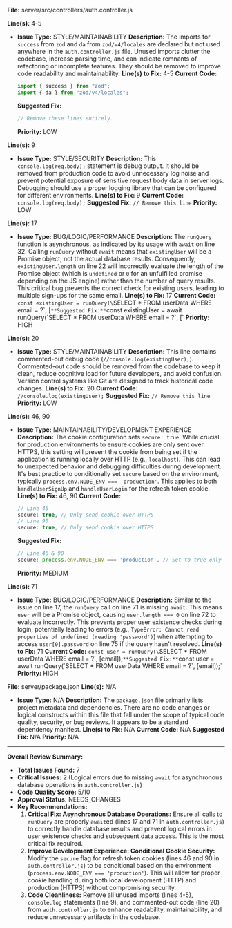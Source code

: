 **File:** server/src/controllers/auth.controller.js

**Line(s):** 4-5
- **Issue Type:** STYLE/MAINTAINABILITY
  **Description:** The imports for `success` from `zod` and `da` from `zod/v4/locales` are declared but not used anywhere in the `auth.controller.js` file. Unused imports clutter the codebase, increase parsing time, and can indicate remnants of refactoring or incomplete features. They should be removed to improve code readability and maintainability.
  **Line(s) to Fix:** 4-5
  **Current Code:**
  ```javascript
  import { success } from "zod";
  import { da } from "zod/v4/locales";
  ```
  **Suggested Fix:**
  ```javascript
  // Remove these lines entirely.
  ```
  **Priority:** LOW

**Line(s):** 9
- **Issue Type:** STYLE/SECURITY
  **Description:** This `console.log(req.body);` statement is debug output. It should be removed from production code to avoid unnecessary log noise and prevent potential exposure of sensitive request body data in server logs. Debugging should use a proper logging library that can be configured for different environments.
  **Line(s) to Fix:** 9
  **Current Code:** `console.log(req.body);`
  **Suggested Fix:** `// Remove this line`
  **Priority:** LOW

**Line(s):** 17
- **Issue Type:** BUG/LOGIC/PERFORMANCE
  **Description:** The `runQuery` function is asynchronous, as indicated by its usage with `await` on line 32. Calling `runQuery` without `await` means that `existingUser` will be a Promise object, not the actual database results. Consequently, `existingUser.length` on line 22 will incorrectly evaluate the length of the Promise object (which is `undefined` or `0` for an unfulfilled promise depending on the JS engine) rather than the number of query results. This critical bug prevents the correct check for existing users, leading to multiple sign-ups for the same email.
  **Line(s) to Fix:** 17
  **Current Code:** `const existingUser = runQuery(\`SELECT * FROM userData WHERE email = ?\`, [`
  **Suggested Fix:** `const existingUser = await runQuery(\`SELECT * FROM userData WHERE email = ?\`, [`
  **Priority:** HIGH

**Line(s):** 20
- **Issue Type:** STYLE/MAINTAINABILITY
  **Description:** This line contains commented-out debug code (`//console.log(existingUser);`). Commented-out code should be removed from the codebase to keep it clean, reduce cognitive load for future developers, and avoid confusion. Version control systems like Git are designed to track historical code changes.
  **Line(s) to Fix:** 20
  **Current Code:** `//console.log(existingUser);`
  **Suggested Fix:** `// Remove this line`
  **Priority:** LOW

**Line(s):** 46, 90
- **Issue Type:** MAINTAINABILITY/DEVELOPMENT EXPERIENCE
  **Description:** The cookie configuration sets `secure: true`. While crucial for production environments to ensure cookies are only sent over HTTPS, this setting will prevent the cookie from being set if the application is running locally over HTTP (e.g., `localhost`). This can lead to unexpected behavior and debugging difficulties during development. It's best practice to conditionally set `secure` based on the environment, typically `process.env.NODE_ENV === 'production'`. This applies to both `handleUserSignUp` and `handleUserLogin` for the refresh token cookie.
  **Line(s) to Fix:** 46, 90
  **Current Code:**
  ```javascript
  // Line 46
  secure: true, // Only send cookie over HTTPS
  // Line 90
  secure: true, // Only send cookie over HTTPS
  ```
  **Suggested Fix:**
  ```javascript
  // Line 46 & 90
  secure: process.env.NODE_ENV === 'production', // Set to true only in production
  ```
  **Priority:** MEDIUM

**Line(s):** 71
- **Issue Type:** BUG/LOGIC/PERFORMANCE
  **Description:** Similar to the issue on line 17, the `runQuery` call on line 71 is missing `await`. This means `user` will be a Promise object, causing `user.length === 0` on line 72 to evaluate incorrectly. This prevents proper user existence checks during login, potentially leading to errors (e.g., `TypeError: Cannot read properties of undefined (reading 'password')`) when attempting to access `user[0].password` on line 75 if the query hasn't resolved.
  **Line(s) to Fix:** 71
  **Current Code:** `const user = runQuery(\`SELECT * FROM userData WHERE email = ?\`, [email]);`
  **Suggested Fix:** `const user = await runQuery(\`SELECT * FROM userData WHERE email = ?\`, [email]);`
  **Priority:** HIGH

**File:** server/package.json
**Line(s):** N/A
- **Issue Type:** N/A
  **Description:** The `package.json` file primarily lists project metadata and dependencies. There are no code changes or logical constructs within this file that fall under the scope of typical code quality, security, or bug reviews. It appears to be a standard dependency manifest.
  **Line(s) to Fix:** N/A
  **Current Code:** N/A
  **Suggested Fix:** N/A
  **Priority:** N/A

---

**Overall Review Summary:**
- **Total Issues Found:** 7
- **Critical Issues:** 2 (Logical errors due to missing `await` for asynchronous database operations in `auth.controller.js`)
- **Code Quality Score:** 5/10
- **Approval Status:** NEEDS_CHANGES
- **Key Recommendations:**
    1.  **Critical Fix: Asynchronous Database Operations:** Ensure all calls to `runQuery` are properly `await`ed (lines 17 and 71 in `auth.controller.js`) to correctly handle database results and prevent logical errors in user existence checks and subsequent data access. This is the most critical fix required.
    2.  **Improve Development Experience: Conditional Cookie Security:** Modify the `secure` flag for refresh token cookies (lines 46 and 90 in `auth.controller.js`) to be conditional based on the environment (`process.env.NODE_ENV === 'production'`). This will allow for proper cookie handling during both local development (HTTP) and production (HTTPS) without compromising security.
    3.  **Code Cleanliness:** Remove all unused imports (lines 4-5), `console.log` statements (line 9), and commented-out code (line 20) from `auth.controller.js` to enhance readability, maintainability, and reduce unnecessary artifacts in the codebase.